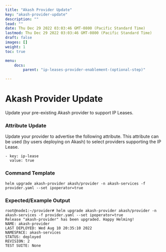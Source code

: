 ```yaml
---
title: "Akash Provider Update"
key: "akash-provider-update"
description: ""
lead: ""
date: Thu Dec 29 2022 03:03:46 GMT-0800 (Pacific Standard Time)
lastmod: Thu Dec 29 2022 03:03:46 GMT-0800 (Pacific Standard Time)
draft: false
images: []
weight: 1
toc: true

menu:
    docs:
        parent: "ip-leases-provider-enablement-(optional-step)"

---
```

Akash Provider Update
=====================

Update your pre-existing Akash provider to support IP Leases.

### Attribute Update

Update your provider to advertise the following attribute. This attribute can be used (by users deploying on Akash) to select providers supporting the IP Lease.

    - key: ip-lease
      value: true
    

### Command Template

    helm upgrade akash-provider akash/provider -n akash-services -f provider.yaml --set ipoperator=true
    

### Expected/Example Output

    root@node1:~/provider# helm upgrade akash-provider akash/provider -n akash-services -f provider.yaml --set ipoperator=true
    Release "akash-provider" has been upgraded. Happy Helming!
    NAME: akash-provider
    LAST DEPLOYED: Wed Aug 10 20:35:10 2022
    NAMESPACE: akash-services
    STATUS: deployed
    REVISION: 2
    TEST SUITE: None
